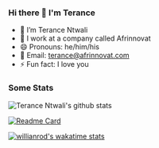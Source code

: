 ### Hi there 👋 I'm Terance

- 🔭 I’m Terance Ntwali
- 🏢 I work at a company called Afrinnovat
- 😄 Pronouns: he/him/his
- 📧 Email: terance@afrinnovat.com
- ⚡ Fun fact: I love you

### Some Stats
![Terance Ntwali's github stats](https://github-readme-stats.vercel.app/api?username=ntwalitera&show_icons=true&theme=radical)


[![Readme Card](https://github-readme-stats.vercel.app/api/pin?username=ntwalitera&repo=github-readme-stats)](https://github.com/ntwalitera/github-readme-stats)


[![willianrod's wakatime stats](https://github-readme-stats.vercel.app/api/wakatime?username=ntwalitera)](https://github.com/ntwalitera/github-readme-stats)




